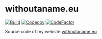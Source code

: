 # withoutaname.eu

[![Build](https://github.com/WithoutAName25/withoutaname.eu/actions/workflows/CICD.yml/badge.svg)](https://github.com/WithoutAName25/withoutaname.eu/actions/workflows/CICD.yml)
[![Codecov](https://img.shields.io/codecov/c/gh/withoutaname25/withoutaname.eu?logo=codecov)](https://codecov.io/gh/WithoutAName25/withoutaname.eu)
[![CodeFactor](https://www.codefactor.io/repository/github/withoutaname25/withoutaname.eu/badge)](https://www.codefactor.io/repository/github/withoutaname25/withoutaname.eu)

Source code of my website [withoutaname.eu](https://withoutaname.eu)
